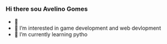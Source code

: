 ### Hi there  sou Avelino Gomes

- 👋
- 👀 I’m interested in game development and web devlopment
- 🌱 I’m currently learning pytho
